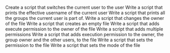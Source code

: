 Create a script that switches the current user to the user
Write a script that prints the effective username of the current user
Write a script that prints all the groups the current user is part of.
Write a script that changes the owner of the file
Write a script that creates an empty file
Write a script that adds execute permission to the owner of the file
Write a script that adds multiple permissions
Write a script that adds execution permission to the owner, the group owner and the other users, to the file
Write a script that sets the permission to the file
Write a script that sets the mode of the file  
